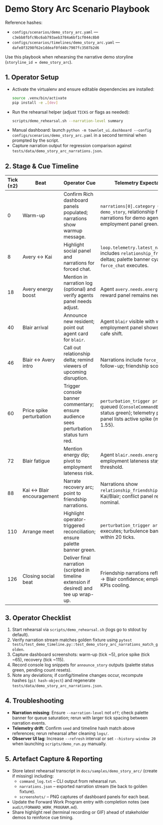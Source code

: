 # Demo Story Arc Scenario Playbook

Reference hashes:
- `configs/scenarios/demo_story_arc.yaml` — `c3ebb8fbfc9bc6ab793aeb3784a6bf1cf044c8b0`
- `configs/scenarios/timelines/demo_story_arc.yaml` — `dafe8f3298f62e1ddeaf0fd40c7907fc3507b2d6`

Use this playbook when rehearsing the narrative demo storyline (`storyline_id = demo_story_arc`).

## 1. Operator Setup
- Activate the virtualenv and ensure editable dependencies are installed:
  ```bash
  source .venv/bin/activate
  pip install -e .[dev]
  ```
- Run the rehearsal helper (adjust `TICKS` or flags as needed):
  ```bash
  scripts/demo_rehearsal.sh --narration-level summary
  ```
- Manual dashboard: launch `python -m townlet_ui.dashboard --config configs/scenarios/demo_story_arc.yaml` in a second terminal when prompted by the script.
- Capture narration output for regression comparison against `tests/data/demo_story_arc_narrations.json`.

## 2. Stage & Cue Timeline

| Tick (±2) | Beat | Operator Cue | Telemetry Expectations |
| --- | --- | --- | --- |
| 0 | Warm-up | Confirm Rich dashboard panels populated; narrations show warmup message. | `narrations[0].category = demo_story`, relationship friendship narrations for demo agents, employment panel green. |
| 8 | Avery ↔ Kai | Highlight social panel and narrations for forced chat. | `loop.telemetry.latest_narrations()` includes `relationship_friendship` deltas; palette banner cyan when `force_chat` executes. |
| 18 | Avery energy boost | Mention in narration log (optional) and verify agents panel needs adjust. | Agent `avery.needs.energy ≈ 0.68`; reward panel remains neutral. |
| 40 | Blair arrival | Announce new resident; point out agent card for `blair`. | Agent `blair` visible with wallet 2.5; employment panel shows pending cafe shift. |
| 46 | Blair ↔ Avery intro | Call out relationship delta; remind viewers of upcoming disruption. | Narrations include `force_chat` follow-up; friendship scores rise. |
| 60 | Price spike perturbation | Trigger console banner commentary; ensure audience sees perturbation status turn red. | `perturbation_trigger price_spike` queued (`ConsoleCommandExecutor` status green); telemetry perturbation panel lists active spike (magnitude 1.55). |
| 72 | Blair fatigue | Mention energy dip; pivot to employment lateness risk. | Agent `blair.needs.energy ≈ 0.35`; employment lateness stays < threshold. |
| 88 | Kai ↔ Blair encouragement | Narrate recovery arc; point to friendship narrations. | Narrations show `relationship_friendship` for Kai/Blair; conflict panel remains nominal. |
| 110 | Arrange meet | Highlight operator-triggered reconciliation; ensure palette banner green. | `perturbation_trigger arrange_meet` executes; turbulence banner clears within 20 ticks. |
| 126 | Closing social beat | Deliver final narration (scripted in timeline extension if desired) and tee up wrap-up. | Friendship narrations reflect Avery → Blair confidence; employment KPIs cooling. |

## 3. Operator Checklist
1. Start rehearsal via `scripts/demo_rehearsal.sh` (logs go to stdout by default).
2. Verify narration stream matches golden fixture using `pytest tests/test_demo_timeline.py::test_demo_story_arc_narrations_match_golden`.
3. Capture dashboard screenshots: warm-up (tick ~5), price spike (tick ~65), recovery (tick ~115).
4. Record console log snippets for `announce_story` outputs (palette status green, pending count resets).
5. Note any deviations; if config/timeline changes occur, recompute hashes (`git hash-object`) and regenerate `tests/data/demo_story_arc_narrations.json`.

## 4. Troubleshooting
- **Narration missing**: Ensure `--narration-level` not `off`; check palette banner for queue saturation; rerun with larger tick spacing between narration events.
- **Telemetry drift**: Confirm `seed` and timeline hash match above references; rerun rehearsal after cleaning `logs/`.
- **Observer UI lag**: Increase `--refresh` interval or set `--history-window 20` when launching `scripts/demo_run.py` manually.

## 5. Artefact Capture & Reporting
- Store latest rehearsal transcript in `docs/samples/demo_story_arc/` (create if missing) including:
  - `command_log.txt` – CLI output from rehearsal run.
  - `narrations.json` – exported narration stream (tie back to golden fixture).
  - `screenshots/` – PNG captures of dashboard panels for each beat.
- Update the Forward Work Program entry with completion notes (see `audit/FORWARD_WORK_PROGRAM.md`).
- Share highlight reel (terminal recording or GIF) ahead of stakeholder demos to reinforce cue timing.
